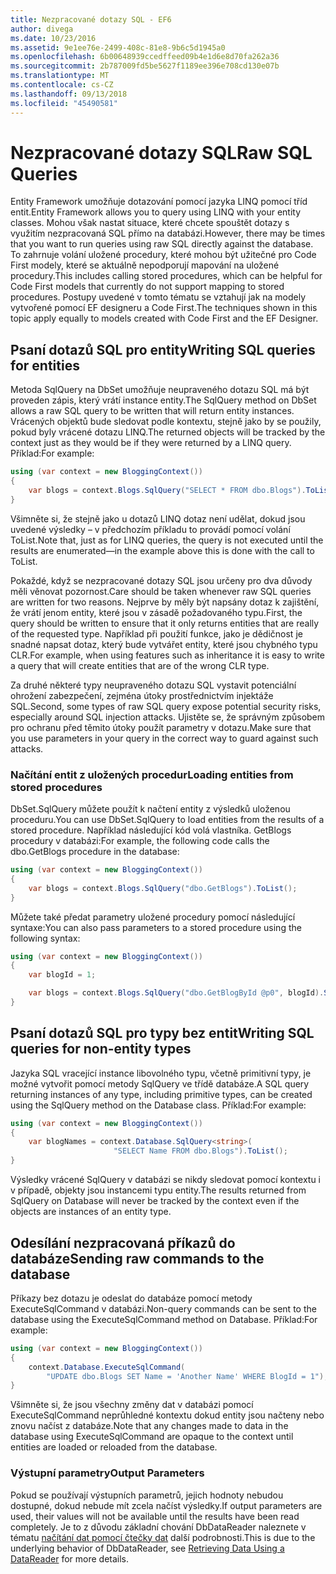 ```yaml
---
title: Nezpracované dotazy SQL - EF6
author: divega
ms.date: 10/23/2016
ms.assetid: 9e1ee76e-2499-408c-81e8-9b6c5d1945a0
ms.openlocfilehash: 6b00648939ccedffeed09b4e1d6e8d70fa262a36
ms.sourcegitcommit: 2b787009fd5be5627f1189ee396e708cd130e07b
ms.translationtype: MT
ms.contentlocale: cs-CZ
ms.lasthandoff: 09/13/2018
ms.locfileid: "45490581"
---
```

# <a name="raw-sql-queries"></a><span data-ttu-id="59dfa-102">Nezpracované dotazy SQL</span><span class="sxs-lookup"><span data-stu-id="59dfa-102">Raw SQL Queries</span></span>
<span data-ttu-id="59dfa-103">Entity Framework umožňuje dotazování pomocí jazyka LINQ pomocí tříd entit.</span><span class="sxs-lookup"><span data-stu-id="59dfa-103">Entity Framework allows you to query using LINQ with your entity classes.</span></span> <span data-ttu-id="59dfa-104">Mohou však nastat situace, které chcete spouštět dotazy s využitím nezpracovaná SQL přímo na databázi.</span><span class="sxs-lookup"><span data-stu-id="59dfa-104">However, there may be times that you want to run queries using raw SQL directly against the database.</span></span> <span data-ttu-id="59dfa-105">To zahrnuje volání uložené procedury, které mohou být užitečné pro Code First modely, které se aktuálně nepodporují mapování na uložené procedury.</span><span class="sxs-lookup"><span data-stu-id="59dfa-105">This includes calling stored procedures, which can be helpful for Code First models that currently do not support mapping to stored procedures.</span></span> <span data-ttu-id="59dfa-106">Postupy uvedené v tomto tématu se vztahují jak na modely vytvořené pomocí EF designeru a Code First.</span><span class="sxs-lookup"><span data-stu-id="59dfa-106">The techniques shown in this topic apply equally to models created with Code First and the EF Designer.</span></span>  

## <a name="writing-sql-queries-for-entities"></a><span data-ttu-id="59dfa-107">Psaní dotazů SQL pro entity</span><span class="sxs-lookup"><span data-stu-id="59dfa-107">Writing SQL queries for entities</span></span>  

<span data-ttu-id="59dfa-108">Metoda SqlQuery na DbSet umožňuje neupraveného dotazu SQL má být proveden zápis, který vrátí instance entity.</span><span class="sxs-lookup"><span data-stu-id="59dfa-108">The SqlQuery method on DbSet allows a raw SQL query to be written that will return entity instances.</span></span> <span data-ttu-id="59dfa-109">Vrácených objektů bude sledovat podle kontextu, stejně jako by se použily, pokud byly vrácené dotazu LINQ.</span><span class="sxs-lookup"><span data-stu-id="59dfa-109">The returned objects will be tracked by the context just as they would be if they were returned by a LINQ query.</span></span> <span data-ttu-id="59dfa-110">Příklad:</span><span class="sxs-lookup"><span data-stu-id="59dfa-110">For example:</span></span>  

``` csharp  
using (var context = new BloggingContext())
{
    var blogs = context.Blogs.SqlQuery("SELECT * FROM dbo.Blogs").ToList();
}
```  

<span data-ttu-id="59dfa-111">Všimněte si, že stejně jako u dotazů LINQ dotaz není udělat, dokud jsou uvedené výsledky – v předchozím příkladu to provádí pomocí volání ToList.</span><span class="sxs-lookup"><span data-stu-id="59dfa-111">Note that, just as for LINQ queries, the query is not executed until the results are enumerated—in the example above this is done with the call to ToList.</span></span>  

<span data-ttu-id="59dfa-112">Pokaždé, když se nezpracované dotazy SQL jsou určeny pro dva důvody měli věnovat pozornost.</span><span class="sxs-lookup"><span data-stu-id="59dfa-112">Care should be taken whenever raw SQL queries are written for two reasons.</span></span> <span data-ttu-id="59dfa-113">Nejprve by měly být napsány dotaz k zajištění, že vrátí jenom entity, které jsou v zásadě požadovaného typu.</span><span class="sxs-lookup"><span data-stu-id="59dfa-113">First, the query should be written to ensure that it only returns entities that are really of the requested type.</span></span> <span data-ttu-id="59dfa-114">Například při použití funkce, jako je dědičnost je snadné napsat dotaz, který bude vytvářet entity, které jsou chybného typu CLR.</span><span class="sxs-lookup"><span data-stu-id="59dfa-114">For example, when using features such as inheritance it is easy to write a query that will create entities that are of the wrong CLR type.</span></span>  

<span data-ttu-id="59dfa-115">Za druhé některé typy neupraveného dotazu SQL vystavit potenciální ohrožení zabezpečení, zejména útoky prostřednictvím injektáže SQL.</span><span class="sxs-lookup"><span data-stu-id="59dfa-115">Second, some types of raw SQL query expose potential security risks, especially around SQL injection attacks.</span></span> <span data-ttu-id="59dfa-116">Ujistěte se, že správným způsobem pro ochranu před těmito útoky použít parametry v dotazu.</span><span class="sxs-lookup"><span data-stu-id="59dfa-116">Make sure that you use parameters in your query in the correct way to guard against such attacks.</span></span>  

### <a name="loading-entities-from-stored-procedures"></a><span data-ttu-id="59dfa-117">Načítání entit z uložených procedur</span><span class="sxs-lookup"><span data-stu-id="59dfa-117">Loading entities from stored procedures</span></span>  

<span data-ttu-id="59dfa-118">DbSet.SqlQuery můžete použít k načtení entity z výsledků uloženou proceduru.</span><span class="sxs-lookup"><span data-stu-id="59dfa-118">You can use DbSet.SqlQuery to load entities from the results of a stored procedure.</span></span> <span data-ttu-id="59dfa-119">Například následující kód volá vlastníka. GetBlogs procedury v databázi:</span><span class="sxs-lookup"><span data-stu-id="59dfa-119">For example, the following code calls the dbo.GetBlogs procedure in the database:</span></span>  

``` csharp
using (var context = new BloggingContext())
{
    var blogs = context.Blogs.SqlQuery("dbo.GetBlogs").ToList();
}
```  

<span data-ttu-id="59dfa-120">Můžete také předat parametry uložené procedury pomocí následující syntaxe:</span><span class="sxs-lookup"><span data-stu-id="59dfa-120">You can also pass parameters to a stored procedure using the following syntax:</span></span>  

``` csharp
using (var context = new BloggingContext())
{
    var blogId = 1;

    var blogs = context.Blogs.SqlQuery("dbo.GetBlogById @p0", blogId).Single();
}
```  

## <a name="writing-sql-queries-for-non-entity-types"></a><span data-ttu-id="59dfa-121">Psaní dotazů SQL pro typy bez entit</span><span class="sxs-lookup"><span data-stu-id="59dfa-121">Writing SQL queries for non-entity types</span></span>  

<span data-ttu-id="59dfa-122">Jazyka SQL vracející instance libovolného typu, včetně primitivní typy, je možné vytvořit pomocí metody SqlQuery ve třídě databáze.</span><span class="sxs-lookup"><span data-stu-id="59dfa-122">A SQL query returning instances of any type, including primitive types, can be created using the SqlQuery method on the Database class.</span></span> <span data-ttu-id="59dfa-123">Příklad:</span><span class="sxs-lookup"><span data-stu-id="59dfa-123">For example:</span></span>  

``` csharp
using (var context = new BloggingContext())
{
    var blogNames = context.Database.SqlQuery<string>(
                       "SELECT Name FROM dbo.Blogs").ToList();
}
```  

<span data-ttu-id="59dfa-124">Výsledky vrácené SqlQuery v databázi se nikdy sledovat pomocí kontextu i v případě, objekty jsou instancemi typu entity.</span><span class="sxs-lookup"><span data-stu-id="59dfa-124">The results returned from SqlQuery on Database will never be tracked by the context even if the objects are instances of an entity type.</span></span>  

## <a name="sending-raw-commands-to-the-database"></a><span data-ttu-id="59dfa-125">Odesílání nezpracovaná příkazů do databáze</span><span class="sxs-lookup"><span data-stu-id="59dfa-125">Sending raw commands to the database</span></span>  

<span data-ttu-id="59dfa-126">Příkazy bez dotazu je odeslat do databáze pomocí metody ExecuteSqlCommand v databázi.</span><span class="sxs-lookup"><span data-stu-id="59dfa-126">Non-query commands can be sent to the database using the ExecuteSqlCommand method on Database.</span></span> <span data-ttu-id="59dfa-127">Příklad:</span><span class="sxs-lookup"><span data-stu-id="59dfa-127">For example:</span></span>  

``` csharp
using (var context = new BloggingContext())
{
    context.Database.ExecuteSqlCommand(
        "UPDATE dbo.Blogs SET Name = 'Another Name' WHERE BlogId = 1");
}
```  

<span data-ttu-id="59dfa-128">Všimněte si, že jsou všechny změny dat v databázi pomocí ExecuteSqlCommand neprůhledné kontextu dokud entity jsou načteny nebo znovu načíst z databáze.</span><span class="sxs-lookup"><span data-stu-id="59dfa-128">Note that any changes made to data in the database using ExecuteSqlCommand are opaque to the context until entities are loaded or reloaded from the database.</span></span>  

### <a name="output-parameters"></a><span data-ttu-id="59dfa-129">Výstupní parametry</span><span class="sxs-lookup"><span data-stu-id="59dfa-129">Output Parameters</span></span>  

<span data-ttu-id="59dfa-130">Pokud se používají výstupních parametrů, jejich hodnoty nebudou dostupné, dokud nebude mít zcela načíst výsledky.</span><span class="sxs-lookup"><span data-stu-id="59dfa-130">If output parameters are used, their values will not be available until the results have been read completely.</span></span> <span data-ttu-id="59dfa-131">Je to z důvodu základní chování DbDataReader naleznete v tématu [načítání dat pomocí čtečky dat](http://go.microsoft.com/fwlink/?LinkID=398589) další podrobnosti.</span><span class="sxs-lookup"><span data-stu-id="59dfa-131">This is due to the underlying behavior of DbDataReader, see [Retrieving Data Using a DataReader](http://go.microsoft.com/fwlink/?LinkID=398589) for more details.</span></span>  
